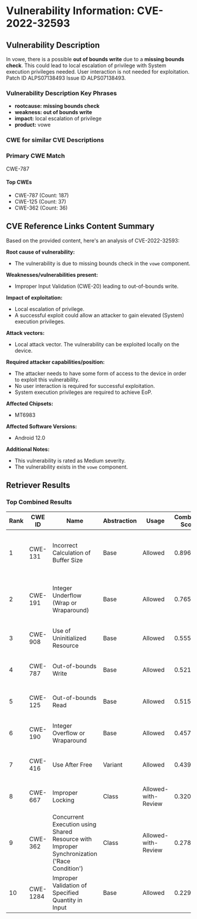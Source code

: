 # Vulnerability Information: CVE-2022-32593

## Vulnerability Description
In vowe, there is a possible **out of bounds write** due to a **missing bounds check**. This could lead to local escalation of privilege with System execution privileges needed. User interaction is not needed for exploitation. Patch ID ALPS07138493 Issue ID ALPS07138493.

### Vulnerability Description Key Phrases
- **rootcause:** **missing bounds check**
- **weakness:** **out of bounds write**
- **impact:** local escalation of privilege
- **product:** vowe

### CWE for similar CVE Descriptions
### Primary CWE Match
CWE-787

#### Top CWEs
- CWE-787 (Count: 187)
- CWE-125 (Count: 37)
- CWE-362 (Count: 36)

## CVE Reference Links Content Summary
Based on the provided content, here's an analysis of CVE-2022-32593:

**Root cause of vulnerability:**
- The vulnerability is due to missing bounds check in the `vowe` component.

**Weaknesses/vulnerabilities present:**
- Improper Input Validation (CWE-20) leading to out-of-bounds write.

**Impact of exploitation:**
- Local escalation of privilege.
- A successful exploit could allow an attacker to gain elevated (System) execution privileges.

**Attack vectors:**
- Local attack vector. The vulnerability can be exploited locally on the device.

**Required attacker capabilities/position:**
- The attacker needs to have some form of access to the device in order to exploit this vulnerability.
- No user interaction is required for successful exploitation.
- System execution privileges are required to achieve EoP.

**Affected Chipsets:**
- MT6983

**Affected Software Versions:**
- Android 12.0

**Additional Notes:**
- This vulnerability is rated as Medium severity.
- The vulnerability exists in the `vowe` component.

## Retriever Results

### Top Combined Results

| Rank | CWE ID | Name | Abstraction | Usage | Combined Score | Retrievers | Individual Scores |
|------|--------|------|-------------|-------|---------------|------------|-------------------|
| 1 | CWE-131 | Incorrect Calculation of Buffer Size | Base | Allowed | 0.8963 | dense, sparse, graph | dense: 0.588, sparse: 0.487, graph: 0.905 |
| 2 | CWE-191 | Integer Underflow (Wrap or Wraparound) | Base | Allowed | 0.7659 | dense, sparse, graph | dense: 0.583, sparse: 0.452, graph: 0.603 |
| 3 | CWE-908 | Use of Uninitialized Resource | Base | Allowed | 0.5551 | dense, sparse | dense: 0.569, sparse: 0.472 |
| 4 | CWE-787 | Out-of-bounds Write | Base | Allowed | 0.5216 | sparse, graph | sparse: 0.419, graph: 0.789 |
| 5 | CWE-125 | Out-of-bounds Read | Base | Allowed | 0.5156 | sparse, graph | sparse: 0.408, graph: 0.789 |
| 6 | CWE-190 | Integer Overflow or Wraparound | Base | Allowed | 0.4575 | sparse, graph | sparse: 0.424, graph: 0.602 |
| 7 | CWE-416 | Use After Free | Variant | Allowed | 0.4394 | sparse, graph | sparse: 0.377, graph: 0.729 |
| 8 | CWE-667 | Improper Locking | Class | Allowed-with-Review | 0.3202 | dense, sparse | dense: 0.573, sparse: 0.452 |
| 9 | CWE-362 | Concurrent Execution using Shared Resource with Improper Synchronization ('Race Condition') | Class | Allowed-with-Review | 0.2787 | sparse, graph | sparse: 0.435, graph: 0.631 |
| 10 | CWE-1284 | Improper Validation of Specified Quantity in Input | Base | Allowed | 0.2297 | sparse | sparse: 0.402 |

